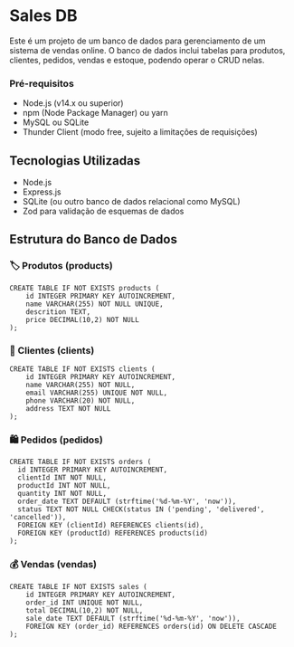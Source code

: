 # Sales DB

Este é um projeto de um banco de dados para gerenciamento de um sistema de vendas online. O banco de dados inclui tabelas para produtos, clientes, pedidos, vendas e estoque, podendo operar o CRUD nelas.

### Pré-requisitos

- Node.js (v14.x ou superior)
- npm (Node Package Manager) ou yarn
- MySQL ou SQLite
- Thunder Client (modo free, sujeito a limitações de requisições)

## Tecnologias Utilizadas

- Node.js
- Express.js
- SQLite (ou outro banco de dados relacional como MySQL)
- Zod para validação de esquemas de dados

## Estrutura do Banco de Dados

### 🏷️ Produtos (products)

    CREATE TABLE IF NOT EXISTS products (
        id INTEGER PRIMARY KEY AUTOINCREMENT,
        name VARCHAR(255) NOT NULL UNIQUE,
        descrition TEXT,
        price DECIMAL(10,2) NOT NULL
    );

### 👤 Clientes (clients)

    CREATE TABLE IF NOT EXISTS clients (
        id INTEGER PRIMARY KEY AUTOINCREMENT,
        name VARCHAR(255) NOT NULL,
        email VARCHAR(255) UNIQUE NOT NULL,
        phone VARCHAR(20) NOT NULL,
        address TEXT NOT NULL
    );

### 🛍️ Pedidos (pedidos)

    CREATE TABLE IF NOT EXISTS orders (
      id INTEGER PRIMARY KEY AUTOINCREMENT,
      clientId INT NOT NULL,
      productId INT NOT NULL,
      quantity INT NOT NULL,
      order_date TEXT DEFAULT (strftime('%d-%m-%Y', 'now')),
      status TEXT NOT NULL CHECK(status IN ('pending', 'delivered', 'cancelled')),
      FOREIGN KEY (clientId) REFERENCES clients(id),
      FOREIGN KEY (productId) REFERENCES products(id)
    );

### 💰 Vendas (vendas)

    CREATE TABLE IF NOT EXISTS sales (
        id INTEGER PRIMARY KEY AUTOINCREMENT,
        order_id INT UNIQUE NOT NULL,
        total DECIMAL(10,2) NOT NULL,
        sale_date TEXT DEFAULT (strftime('%d-%m-%Y', 'now')),
        FOREIGN KEY (order_id) REFERENCES orders(id) ON DELETE CASCADE
    );
